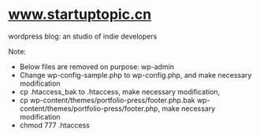 www.startuptopic.cn
==================

wordpress blog: an studio of indie developers

Note:
- Below files are removed on purpose: wp-admin
- Change wp-config-sample.php to wp-config.php, and make necessary modification
- cp .htaccess_bak to .htaccess, make necessary modification,
- cp wp-content/themes/portfolio-press/footer.php.bak wp-content/themes/portfolio-press/footer.php, make necessary modification
- chmod 777 .htaccess